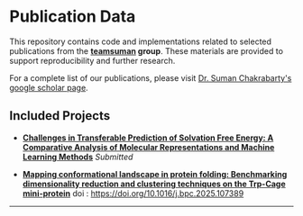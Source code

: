 # Publication Data

This repository contains code and implementations related to selected publications from the **[teamsuman](www.teamsuman.org) group**. These materials are provided to support reproducibility and further research.

For a complete list of our publications, please visit [Dr. Suman Chakrabarty's google scholar page](https://scholar.google.co.in/citations?hl=en&user=dcj-bnsAAAAJ&view_op=list_works&sortby=pubdate).

## Included Projects

* **[Challenges in Transferable Prediction of Solvation Free Energy: A Comparative Analysis of Molecular Representations and Machine Learning Methods](Solvation_Energy_Prediction)**
  *Submitted*
  
* **[Mapping conformational landscape in protein folding: Benchmarking dimensionality reduction and clustering techniques on the Trp-Cage mini-protein](protein-folding-conformational-landscape)**
doi : https://doi.org/10.1016/j.bpc.2025.107389
---

